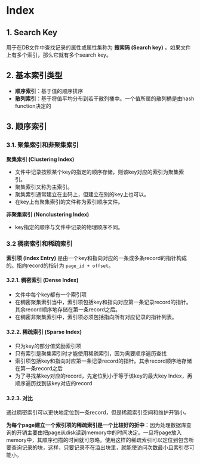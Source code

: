 # Index

## 1. Search Key

用于在DB文件中查找记录的属性或属性集称为 **搜索码 (Search key)** 。如果文件上有多个索引，那么它就有多个search key。

## 2. 基本索引类型

- **顺序索引**：基于值的顺序排序
- **散列索引**：基于将值平均分布到若干散列桶中。一个值所属的散列桶是由hash function决定的

## 3. 顺序索引

### 3.1. 聚集索引和非聚集索引

**聚集索引 (Clustering Index)**

- 文件中记录按照某个key的指定的顺序存储，则该key对应的索引为聚集索引。
- 聚集索引又称为主索引。
- 聚集索引通常建立在主码上，但建立在别的key上也可以。
- 在key上有聚集索引的文件称为索引顺序文件。

**非聚集索引 (Nonclustering Index)**

- key指定的顺序与文件中记录的物理顺序不同。

### 3.2 稠密索引和稀疏索引

**索引项 (Index Entry)** 是由一个key和指向对应的一条或多条record的指针构成的。指向record的指针为 `page_id + offset`。

#### 3.2.1. 稠密索引 (Dense Index)

- 文件中每个key都有一个索引项
- 在稠密聚集索引当中，索引项包括key和指向对应第一条记录record的指针。其余record顺序地存储在第一条record之后。
- 在稠密非聚集索引中，索引项必须包括指向所有对应记录的指针列表。

#### 3.2.2. 稀疏索引 (Sparse Index)

- 只为key的部分值奖励索引项
- 只有索引是聚集索引时才能使用稀疏索引，因为需要顺序遍历查找
- 索引项包括key和指向对应第一条记录record的指针。其余record顺序地存储在第一条record之后
- 为了寻找某key对应的record，先定位到小于等于该key的最大key Index，再顺序遍历找到该key对应的record

#### 3.2.3. 对比

通过稠密索引可以更快地定位到一条record，但是稀疏索引空间和维护开销小。

**为每个page建立一个索引项的稀疏索引是一个比较好的折中**：因为处理数据库查询的开销主要由把page从disk读到memory中的时间决定。一旦将page放入memory中，其顺序扫描的时间就可忽略。使用这样的稀疏索引可以定位到包含所要查询记录的块，这样，只要记录不在溢出块里，就能使访问次数最小且索引尽可能小。

